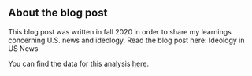 ## About the blog post
This blog post was written in fall 2020 in order to share my learnings concerning U.S. news and ideology. Read the blog post here: Ideology in US News

You can find the data for this analysis [here](https://www.dropbox.com/sh/ferrjqn8ghs31v3/AACpmg2zyksl_ZPjt562VVwTa?dl=0).
